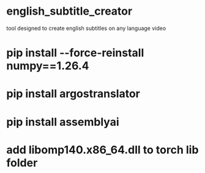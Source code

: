 # english_subtitle_creator
tool designed to create english subtitles on any language video

# pip install --force-reinstall numpy==1.26.4
# pip install argostranslator
# pip install assemblyai
# add libomp140.x86_64.dll to torch lib folder